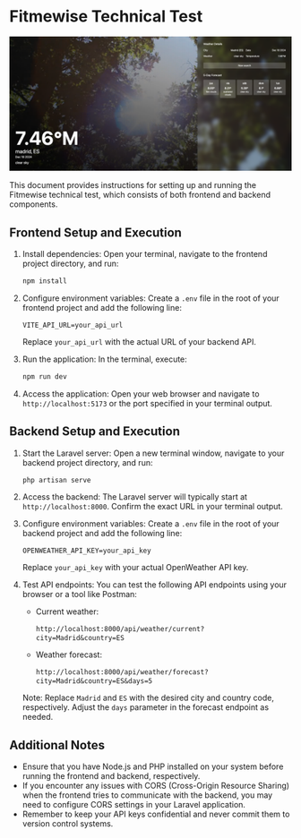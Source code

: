# Fitmewise Technical Test

![Fitmewise App Preview](./preview.png)

This document provides instructions for setting up and running the Fitmewise technical test, which consists of both frontend and backend components.

## Frontend Setup and Execution

1. Install dependencies:
   Open your terminal, navigate to the frontend project directory, and run:

   ```bash
   npm install
   ```

2. Configure environment variables:
   Create a `.env` file in the root of your frontend project and add the following line:

   ```dotenv
   VITE_API_URL=your_api_url
   ```

   Replace `your_api_url` with the actual URL of your backend API.

3. Run the application:
   In the terminal, execute:

   ```bash
   npm run dev
   ```

4. Access the application:
   Open your web browser and navigate to `http://localhost:5173` or the port specified in your terminal output.

## Backend Setup and Execution

1. Start the Laravel server:
   Open a new terminal window, navigate to your backend project directory, and run:

   ```bash
   php artisan serve
   ```

2. Access the backend:
   The Laravel server will typically start at `http://localhost:8000`. Confirm the exact URL in your terminal output.

3. Configure environment variables:
   Create a `.env` file in the root of your backend project and add the following line:

   ```dotenv
   OPENWEATHER_API_KEY=your_api_key
   ```

   Replace `your_api_key` with your actual OpenWeather API key.

4. Test API endpoints:
   You can test the following API endpoints using your browser or a tool like Postman:

   - Current weather:
     ```
     http://localhost:8000/api/weather/current?city=Madrid&country=ES
     ```

   - Weather forecast:
     ```
     http://localhost:8000/api/weather/forecast?city=Madrid&country=ES&days=5
     ```

   Note: Replace `Madrid` and `ES` with the desired city and country code, respectively. Adjust the `days` parameter in the forecast endpoint as needed.

## Additional Notes

- Ensure that you have Node.js and PHP installed on your system before running the frontend and backend, respectively.
- If you encounter any issues with CORS (Cross-Origin Resource Sharing) when the frontend tries to communicate with the backend, you may need to configure CORS settings in your Laravel application.
- Remember to keep your API keys confidential and never commit them to version control systems.
